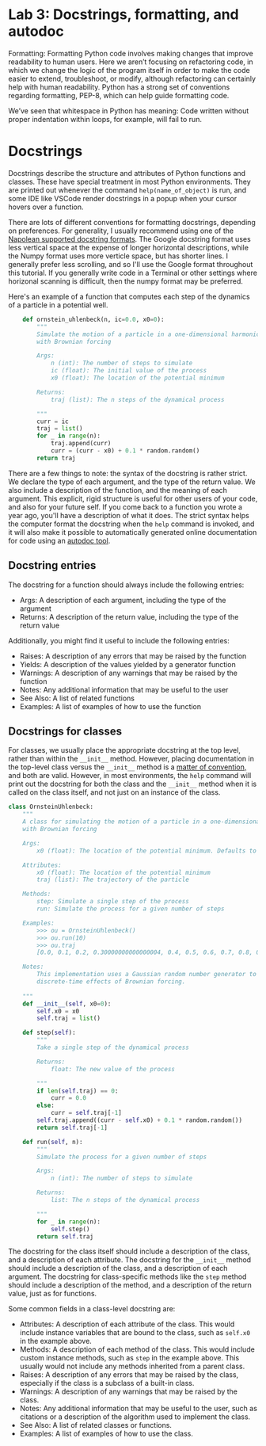 Lab 3: Docstrings, formatting, and autodoc
==============

Formatting: Formatting Python code involves making changes that improve readability to human users. Here we aren’t focusing on refactoring code, in which we change the logic of the program itself in order to make the code easier to extend, troubleshoot, or modify, although refactoring can certainly help with human readability. Python has a strong set of conventions regarding formatting, PEP-8, which can help guide formatting code.

We’ve seen that whitespace in Python has meaning: Code written without proper indentation within loops, for example, will fail to run. 



# Docstrings

Docstrings describe the structure and attributes of Python functions and classes. These have special treatment in most Python environments. They are printed out whenever the command `help(name_of_object)` is run, and some IDE like VSCode render docstrings in a popup when your cursor hovers over a function.

There are lots of different conventions for formatting docstrings, depending on preferences. For generality, I usually recommend using one of the [Napolean supported docstring formats](https://sphinxcontrib-napoleon.readthedocs.io/en/latest/). The Google docstring format uses less vertical space at the expense of longer horizontal descriptions, while the Numpy format uses more verticle space, but has shorter lines. I generally prefer less scrolling, and so I'll use the Google format throughout this tutorial. If you generally write code in a Terminal or other settings where horizonal scanning is difficult, then the numpy format may be preferred.

Here's an example of a function that computes each step of the dynamics of a particle in a potential well.

```python
    def ornstein_uhlenbeck(n, ic=0.0, x0=0):
        """
        Simulate the motion of a particle in a one-dimensional harmonic potential well
        with Brownian forcing

        Args:
            n (int): The number of steps to simulate
            ic (float): The initial value of the process
            x0 (float): The location of the potential minimum

        Returns:
            traj (list): The n steps of the dynamical process

        """
        curr = ic
        traj = list()
        for _ in range(n):
            traj.append(curr)
            curr = (curr - x0) + 0.1 * random.random()
        return traj
```

There are a few things to note: the syntax of the docstring is rather strict. We declare the type of each argument, and the type of the return value. We also include a description of the function, and the meaning of each argument. This explicit, rigid structure is useful for other users of your code, and also for your future self. If you come back to a function you wrote a year ago, you'll have a description of what it does. The strict syntax helps the computer format the docstring when the `help` command is invoked, and it will also make it possible to automatically generated online documentation for code using an [autodoc tool](http://www.wgilpin.com/howto/howto_sphinx.html).

## Docstring entries

The docstring for a function should always include the following entries: 
+ Args: A description of each argument, including the type of the argument
+ Returns: A description of the return value, including the type of the return value

Additionally, you might find it useful to include the following entries:

+ Raises: A description of any errors that may be raised by the function
+ Yields: A description of the values yielded by a generator function
+ Warnings: A description of any warnings that may be raised by the function
+ Notes: Any additional information that may be useful to the user
+ See Also: A list of related functions
+ Examples: A list of examples of how to use the function


## Docstrings for classes

For classes, we usually place the appropriate docstring at the top level, rather than within the `__init__` method. However, placing documentation in the top-level class versus the `__init__` method is a [matter of convention,](https://peps.python.org/pep-0257/) and both are valid. However, in most environments, the `help` command will print out the docstring for both the class and the `__init__` method when it is called on the class itself, and not just on an instance of the class. 

```python
class OrnsteinUhlenbeck:
    """
    A class for simulating the motion of a particle in a one-dimensional harmonic potential well
    with Brownian forcing

    Args:
        x0 (float): The location of the potential minimum. Defaults to 0.

    Attributes:
        x0 (float): The location of the potential minimum
        traj (list): The trajectory of the particle

    Methods:
        step: Simulate a single step of the process
        run: Simulate the process for a given number of steps

    Examples:
        >>> ou = OrnsteinUhlenbeck()
        >>> ou.run(10)
        >>> ou.traj
        [0.0, 0.1, 0.2, 0.30000000000000004, 0.4, 0.5, 0.6, 0.7, 0.8, 0.9, 1.0]

    Notes:
        This implementation uses a Gaussian random number generator to simulate the
        discrete-time effects of Brownian forcing.
        
    """
    def __init__(self, x0=0):
        self.x0 = x0
        self.traj = list()

    def step(self):
        """
        Take a single step of the dynamical process

        Returns:
            float: The new value of the process

        """
        if len(self.traj) == 0:
            curr = 0.0
        else:
            curr = self.traj[-1]
        self.traj.append((curr - self.x0) + 0.1 * random.random())
        return self.traj[-1]

    def run(self, n):
        """
        Simulate the process for a given number of steps

        Args:
            n (int): The number of steps to simulate

        Returns:
            list: The n steps of the dynamical process

        """
        for _ in range(n):
            self.step()
        return self.traj
```

The docstring for the class itself should include a description of the class, and a description of each attribute. The docstring for the `__init__` method should include a description of the class, and a description of each argument. The docstring for class-specific methods like the `step` method should include a description of the method, and a description of the return value, just as for functions.

Some common fields in a class-level docstring are:

+ Attributes: A description of each attribute of the class. This would include instance variables that are bound to the class, such as `self.x0` in the example above.
+ Methods: A description of each method of the class. This would include custom instance methods, such as `step` in the example above. This usually would not include any methods inherited from a parent class.
+ Raises: A description of any errors that may be raised by the class, especially if the class is a subclass of a built-in class.
+ Warnings: A description of any warnings that may be raised by the class.
+ Notes: Any additional information that may be useful to the user, such as citations or a description of the algorithm used to implement the class.
+ See Also: A list of related classes or functions.
+ Examples: A list of examples of how to use the class.

